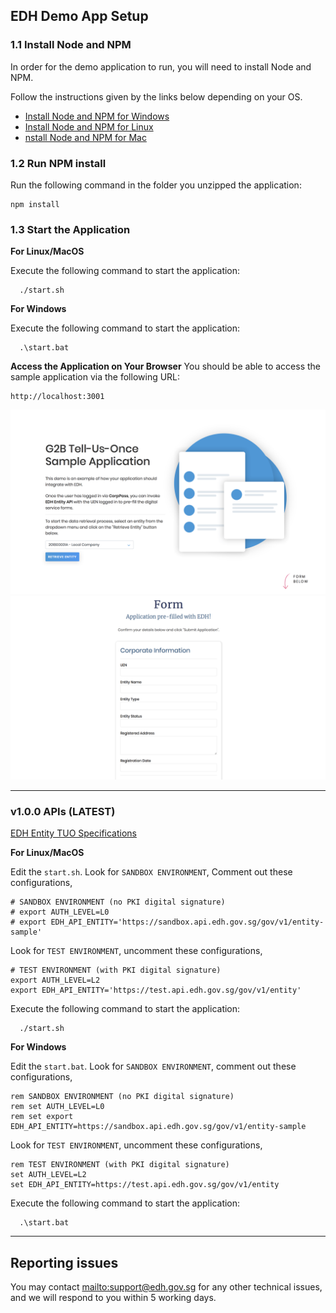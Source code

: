 ## EDH Demo App Setup

### 1.1 Install Node and NPM

In order for the demo application to run, you will need to install Node and NPM.

Follow the instructions given by the links below depending on your OS.

-   [Install Node and NPM for Windows](http://blog.teamtreehouse.com/install-node-js-npm-windows)
-   [Install Node and NPM for Linux](http://blog.teamtreehouse.com/install-node-js-npm-linux)
-   [nstall Node and NPM for Mac](http://blog.teamtreehouse.com/install-node-js-npm-mac)

### 1.2 Run NPM install

Run the following command in the folder you unzipped the application:

    npm install

### 1.3 Start the Application

**For Linux/MacOS**

Execute the following command to start the application:

      ./start.sh

**For Windows**

Execute the following command to start the application:

      .\start.bat

**Access the Application on Your Browser**
You should be able to access the sample application via the following URL:

    http://localhost:3001

![Demo Screenshot](screenshot_main.png)
![Demo Screenshot](screenshot_form.png)

* * *

### v1.0.0 APIs (LATEST)

[EDH Entity TUO Specifications](https://public.cloud.myinfo.gov.sg/edh/edh-tuo-specs.html)

**For Linux/MacOS**

Edit the `start.sh`. Look for `SANDBOX ENVIRONMENT`, Comment out these configurations,

    # SANDBOX ENVIRONMENT (no PKI digital signature)
    # export AUTH_LEVEL=L0
    # export EDH_API_ENTITY='https://sandbox.api.edh.gov.sg/gov/v1/entity-sample'

Look for `TEST ENVIRONMENT`, uncomment these configurations,

    # TEST ENVIRONMENT (with PKI digital signature)
    export AUTH_LEVEL=L2
    export EDH_API_ENTITY='https://test.api.edh.gov.sg/gov/v1/entity'

Execute the following command to start the application:

      ./start.sh

**For Windows**

Edit the `start.bat`. Look for `SANDBOX ENVIRONMENT`, comment out these configurations,

    rem SANDBOX ENVIRONMENT (no PKI digital signature)
    rem set AUTH_LEVEL=L0
    rem set export EDH_API_ENTITY=https://sandbox.api.edh.gov.sg/gov/v1/entity-sample

Look for `TEST ENVIRONMENT`, uncomment these configurations,

    rem TEST ENVIRONMENT (with PKI digital signature)
    set AUTH_LEVEL=L2
    set EDH_API_ENTITY=https://test.api.edh.gov.sg/gov/v1/entity

Execute the following command to start the application:

      .\start.bat

* * *

## Reporting issues

You may contact <mailto:support@edh.gov.sg> for any other technical issues, and we will respond to you within 5 working days.
